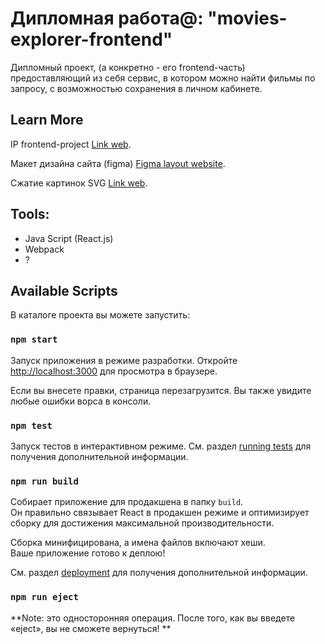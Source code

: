 # Дипломная работа@: "movies-explorer-frontend"

Дипломный проект, (а конкретно - его frontend-часть) предоставляющий из себя сервис, в котором можно найти фильмы по запросу, с возможностью сохранения в личном кабинете.

## Learn More

IP frontend-project [Link web](https://facebook.github.io/create-react-app/docs/getting-started).

Maкет дизайна сайта (figma) [Figma layout website](https://www.figma.com/file/vkYPrriRBnqULtY8IGElVi/Diplomas?node-id=344%3A0).

Сжатие картинок SVG [Link web](https://vecta.io/nano).


## Tools: 

* Java Script (React.js) 
* Webpack 
* ?


## Available Scripts

В каталоге проекта вы можете запустить: 

### `npm start`

Запуск приложения в режиме разработки.
Откройте [http://localhost:3000](http://localhost:3000) для просмотра в браузере.

Если вы внесете правки, страница перезагрузится. 
Вы также увидите любые ошибки ворса в консоли. 

### `npm test`

Запуск тестов в интерактивном режиме. 
См. раздел [running tests](https://facebook.github.io/create-react-app/docs/running-tests) для получения дополнительной информации. 

### `npm run build`

Собирает приложение для продакшена в папку `build`. \
Он правильно связывает React в продакшен режиме и оптимизирует сборку для достижения максимальной производительности.

Сборка минифицирована, а имена файлов включают хеши. \
Ваше приложение готово к деплою!

См. раздел [deployment](https://facebook.github.io/create-react-app/docs/deployment) для получения дополнительной информации. 

### `npm run eject`

**Note: это односторонняя операция. После того, как вы введете «eject», вы не сможете вернуться! **
